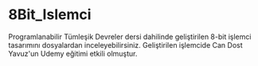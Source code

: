 # 8Bit_Islemci
Programlanabilir Tümleşik Devreler dersi dahilinde geliştirilen 8-bit işlemci tasarımını dosyalardan inceleyebilirsiniz. Geliştirilen işlemcide Can Dost Yavuz'un Udemy eğitimi etkili olmuştur.

